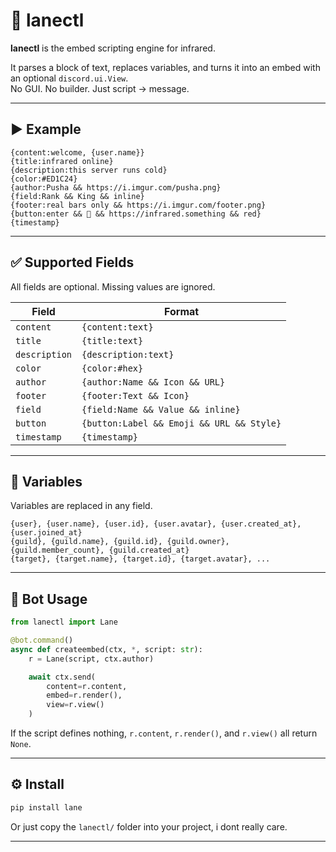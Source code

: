 # 🧱 lanectl

**lanectl** is the embed scripting engine for infrared.

It parses a block of text, replaces variables, and turns it into an embed with an optional `discord.ui.View`.  
No GUI. No builder. Just script → message.

---

## ▶ Example

```
{content:welcome, {user.name}}
{title:infrared online}
{description:this server runs cold}
{color:#ED1C24}
{author:Pusha && https://i.imgur.com/pusha.png}
{field:Rank && King && inline}
{footer:real bars only && https://i.imgur.com/footer.png}
{button:enter && 🚪 && https://infrared.something && red}
{timestamp}
```

---

## ✅ Supported Fields

All fields are optional. Missing values are ignored.

| Field         | Format                                    |
|---------------|-------------------------------------------|
| `content`     | `{content:text}`                          |
| `title`       | `{title:text}`                            |
| `description` | `{description:text}`                      |
| `color`       | `{color:#hex}`                            |
| `author`      | `{author:Name && Icon && URL}`            |
| `footer`      | `{footer:Text && Icon}`                   |
| `field`       | `{field:Name && Value && inline}`         |
| `button`      | `{button:Label && Emoji && URL && Style}` |
| `timestamp`   | `{timestamp}`                             |

---

## 🔀 Variables

Variables are replaced in any field.

```
{user}, {user.name}, {user.id}, {user.avatar}, {user.created_at}, {user.joined_at}
{guild}, {guild.name}, {guild.id}, {guild.owner}, {guild.member_count}, {guild.created_at}
{target}, {target.name}, {target.id}, {target.avatar}, ...
```

---

## 🧪 Bot Usage

```py
from lanectl import Lane

@bot.command()
async def createembed(ctx, *, script: str):
    r = Lane(script, ctx.author)

    await ctx.send(
        content=r.content,
        embed=r.render(),
        view=r.view()
    )
```

If the script defines nothing, `r.content`, `r.render()`, and `r.view()` all return `None`.

---

## ⚙️ Install

```bash
pip install lane
```

Or just copy the `lanectl/` folder into your project, i dont really care.

---
